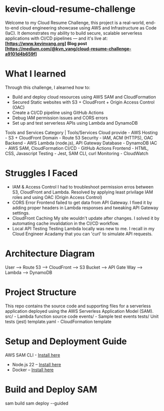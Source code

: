 # kevin-cloud-resume-challenge

Welcome to my Cloud Resume Challenge, this project is a real-world, end-to-end cloud engineering showcase using AWS and Infrastructure as Code (IaC). It demonstrates my ability to build secure, scalable serverless applications with CI/CD pipelines — and it's live at:
**[https://www.kevinvang.org]**
**Blog post [https://medium.com/@kvn_vang/cloud-resume-challenge-a9101d4b659f]**

# What I learned
Through this challenge, I alearned how to:
- Build and deploy cloud resources using AWS SAM and CloudFormation
- Secured Static websites with S3 + CloudFront + Origin Access Control (OAC)
- Create a CI/CD pipeline using GitHub Actions
- Debug IAM permission issues and CORS errors
- Set up and test serverless APIs using Lambda and DynamoDB

Tools and Services
Category | Tools/Services
Cloud provide - AWS
Hosting - S3 + CloudFront
Domain - Route 53
Security - IAM, ACM (HTTPS), OAC
Backend - AWS Lambda (node.js), API Gateway
Database - DynamoDB
IAC - AWS SAM, CloudFormation
CI/CD - GitHub Actions
Frontend - HTML, CSS, Javascript
Testing - Jest, SAM CLI, curl
Monitoring - CloudWatch

# Struggles I Faced
- IAM & Access Control
I had to troubleshoot permission erros between S3, CloudFront and Lambda. Resolved by applying least privilage IAM roles and using OAC (Origin Access Control)
- CORS Error
Frontend failed to get data from API Gateway. I fixed it by adding proper headers in Lambda responses and tweaking API Gateway settings.
- CloudFront Caching
My site wouldn't update after changes. I solved it by automating cache invalidation in the CI/CD workflow.
- Local API Testing
Testing Lambda locally was new to me. I recall in my Cloud Engineer Acadamy that you can 'curl' to simulate API requests.

# Architecture Diagram
User --> Route 53 --> CloudFront --> S3 Bucket --> API Gate Way --> Lambda --> DynamoDB

# Project Structure
This repo contains the source code and supporting files for a serverless application deployed using the AWS Serverless Application Model (SAM).
src/ - Lambda function source code
events/ - Sample test events
tests/ Unit tests (jest)
template.yaml - CloudFormation template

# Setup and Deployment Guide
AWS SAM CLI - [Install here](https://docs.aws.amazon.com/serverless-application-model/latest/developerguide/serverless-sam-cli-install.html)
- Node.js 22 – [Install here](https://nodejs.org/en/)
- Docker – [Install here](https://hub.docker.com/search/?type=edition&offering=community)

# Build and Deploy SAM
sam build
sam deploy --guided